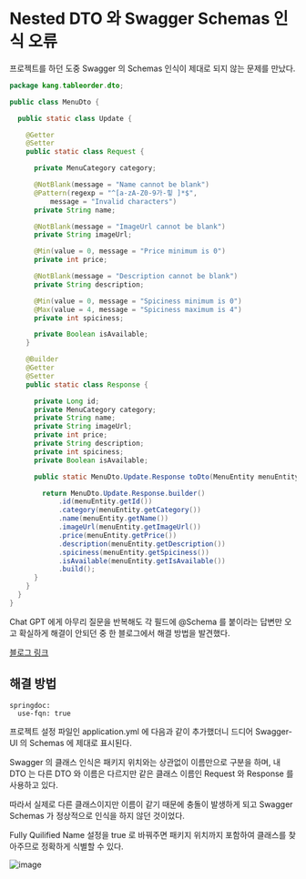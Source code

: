 # Nested DTO 와 Swagger Schemas 인식 오류
프로젝트를 하던 도중 Swagger 의 Schemas 인식이 제대로 되지 않는 문제를 만났다.

```java
package kang.tableorder.dto;

public class MenuDto {

  public static class Update {

    @Getter
    @Setter
    public static class Request {

      private MenuCategory category;

      @NotBlank(message = "Name cannot be blank")
      @Pattern(regexp = "^[a-zA-Z0-9가-힣 ]*$",
          message = "Invalid characters")
      private String name;

      @NotBlank(message = "ImageUrl cannot be blank")
      private String imageUrl;

      @Min(value = 0, message = "Price minimum is 0")
      private int price;

      @NotBlank(message = "Description cannot be blank")
      private String description;

      @Min(value = 0, message = "Spiciness minimum is 0")
      @Max(value = 4, message = "Spiciness maximum is 4")
      private int spiciness;

      private Boolean isAvailable;
    }

    @Builder
    @Getter
    @Setter
    public static class Response {

      private Long id;
      private MenuCategory category;
      private String name;
      private String imageUrl;
      private int price;
      private String description;
      private int spiciness;
      private Boolean isAvailable;

      public static MenuDto.Update.Response toDto(MenuEntity menuEntity) {

        return MenuDto.Update.Response.builder()
            .id(menuEntity.getId())
            .category(menuEntity.getCategory())
            .name(menuEntity.getName())
            .imageUrl(menuEntity.getImageUrl())
            .price(menuEntity.getPrice())
            .description(menuEntity.getDescription())
            .spiciness(menuEntity.getSpiciness())
            .isAvailable(menuEntity.getIsAvailable())
            .build();
      }
    }
  }
}
```

Chat GPT 에게 아무리 질문을 반복해도 각 필드에 @Schema 를 붙이라는 답변만 오고 확실하게 해결이 안되던 중 한 블로그에서 해결 방법을 발견했다.

[블로그 링크](https://velog.io/@rockstar/Spring-SpringDocs-Swagger-Inner-Class-인식-못-하는-경우)

## 해결 방법
```
springdoc:
  use-fqn: true
```

프로젝트 설정 파일인 application.yml 에 다음과 같이 추가했더니 드디어 Swagger-UI 의 Schemas 에 제대로 표시된다.

Swagger 의 클래스 인식은 패키지 위치와는 상관없이 이름만으로 구분을 하며, 내 DTO 는 다른 DTO 와 이름은 다르지만 같은 클래스 이름인 Request 와 Response 를 사용하고 있다.

따라서 실제로 다른 클래스이지만 이름이 같기 때문에 충돌이 발생하게 되고 Swagger Schemas 가 정상적으로 인식을 하지 않던 것이었다.

Fully Quilified Name 설정을 true 로 바꿔주면 패키지 위치까지 포함하여 클래스를 찾아주므로 정확하게 식별할 수 있다.

![image](https://github.com/Goldbar97/Study/assets/100333239/c9f0e140-8676-4e45-ae5b-6bd0533a27be)
